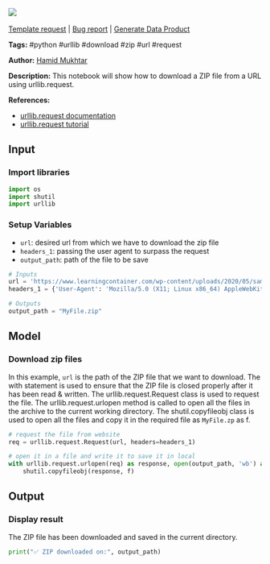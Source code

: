 <a href="https://app.naas.ai/user-redirect/naas/downloader?url=https://raw.githubusercontent.com/jupyter-naas/awesome-notebooks/master/Python/Python_Download_ZIP_from_URL.ipynb" target="_parent"><img src="https://naasai-public.s3.eu-west-3.amazonaws.com/open_in_naas.svg"/></a><br><br><a href="https://github.com/jupyter-naas/awesome-notebooks/issues/new?assignees=&labels=&template=template-request.md&title=Tool+-+Action+of+the+notebook+">Template request</a> | <a href="https://github.com/jupyter-naas/awesome-notebooks/issues/new?assignees=&labels=bug&template=bug_report.md&title=Python+-+Download+ZIP+from+URL:+Error+short+description">Bug report</a> | <a href="https://app.naas.ai/user-redirect/naas/downloader?url=https://raw.githubusercontent.com/jupyter-naas/awesome-notebooks/master/Naas/Naas_Start_data_product.ipynb" target="_parent">Generate Data Product</a>

**Tags:** #python #urllib #download #zip #url #request

**Author:** [Hamid Mukhtar](https://www.linkedin.com/in/mukhtar-hamid/)

**Description:** This notebook will show how to download a ZIP file from a URL using urllib.request.

**References:**
- [urllib.request documentation](https://docs.python.org/3/library/urllib.request.html)
- [urllib.request tutorial](https://www.pythonforbeginners.com/urllib/urllib-tutorial)

## Input

### Import libraries


```python
import os
import shutil
import urllib
```

### Setup Variables
- `url`: desired url from which we have to download the zip file
- `headers_1`: passing the user agent to surpass the request
- `output_path`: path of the file to be save


```python
# Inputs 
url = 'https://www.learningcontainer.com/wp-content/uploads/2020/05/sample-zip-file.zip'
headers_1 = {'User-Agent': 'Mozilla/5.0 (X11; Linux x86_64) AppleWebKit/537.36 (KHTML, like Gecko) Chrome/112.0.0.0 Safari/537.36'}

# Outputs
output_path = "MyFile.zip"
```

## Model

### Download zip files
In this example, `url` is the path of the ZIP file that we want to download. 
The with statement is used to ensure that the ZIP file is closed properly after it has been read & written. 
The urllib.request.Request class is used to request the file. 
The urllib.request.urlopen method is called to open all the files in the archive to the current working directory. 
The shutil.copyfileobj class is used to open all the files and copy it in the required file as `MyFile.zp` as f.


```python
# request the file from website
req = urllib.request.Request(url, headers=headers_1)

# open it in a file and write it to save it in local
with urllib.request.urlopen(req) as response, open(output_path, 'wb') as f:
    shutil.copyfileobj(response, f)
```

## Output

### Display result

The ZIP file has been downloaded and saved in the current directory.


```python
print("✅ ZIP downloaded on:", output_path)
```

 

 
